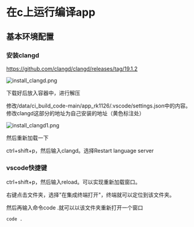 # 在c上运行编译app

## 基本环境配置

### 安装clangd

https://github.com/clangd/clangd/releases/tag/19.1.2

![install_clangd.png](install_clangd.png)

下载好后放入容器中，进行解压

修改/data/ci_build_code-main/app_rk1126/.vscode/settings.json中的内容。
修改clangd这部分的地址为自己安装的地址（黄色标注处）

![install_clangd1.png](install_clangd1.png)

然后重新加载一下

ctrl+shift+p，然后输入clangd。选择Restart language server

### vscode快捷键

ctrl+shift+p，然后输入reload。可以实现重新加载窗口。

右键点击文件夹，选择"在集成终端打开"，终端就可以定位到该文件夹。

然后再输入命令code .就可以以该文件夹重新打开一个窗口

    code .

